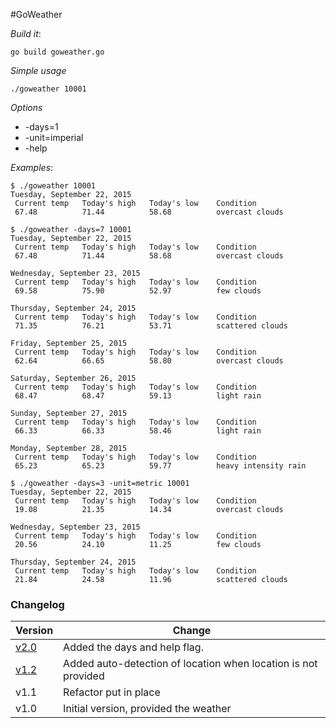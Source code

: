 #GoWeather

*Build it*: 

`go build goweather.go`

*Simple usage*

`./goweather 10001`

*Options*

- -days=1
- -unit=imperial
- -help

*Examples*:

```
$ ./goweather 10001
Tuesday, September 22, 2015
 Current temp   Today's high   Today's low    Condition
 67.48          71.44          58.68          overcast clouds
```

```
$ ./goweather -days=7 10001
Tuesday, September 22, 2015
 Current temp   Today's high   Today's low    Condition
 67.48          71.44          58.68          overcast clouds

Wednesday, September 23, 2015
 Current temp   Today's high   Today's low    Condition
 69.58          75.90          52.97          few clouds

Thursday, September 24, 2015
 Current temp   Today's high   Today's low    Condition
 71.35          76.21          53.71          scattered clouds

Friday, September 25, 2015
 Current temp   Today's high   Today's low    Condition
 62.64          66.65          58.80          overcast clouds

Saturday, September 26, 2015
 Current temp   Today's high   Today's low    Condition
 68.47          68.47          59.13          light rain

Sunday, September 27, 2015
 Current temp   Today's high   Today's low    Condition
 66.33          66.33          58.46          light rain

Monday, September 28, 2015
 Current temp   Today's high   Today's low    Condition
 65.23          65.23          59.77          heavy intensity rain
```

```
$ ./goweather -days=3 -unit=metric 10001
Tuesday, September 22, 2015
 Current temp   Today's high   Today's low    Condition
 19.08          21.35          14.34          overcast clouds

Wednesday, September 23, 2015
 Current temp   Today's high   Today's low    Condition
 20.56          24.10          11.25          few clouds

Thursday, September 24, 2015
 Current temp   Today's high   Today's low    Condition
 21.84          24.58          11.96          scattered clouds

```

### Changelog

Version | Change
--------|----------
[v2.0]  | Added the days and help flag. 
[v1.2]  | Added auto-detection of location when location is not provided
v1.1    | Refactor put in place
v1.0    | Initial version, provided the weather

[v2.0]: https://github.com/kenhkelly/GoWeather/tree/v2.0
[v1.2]: https://github.com/kenhkelly/GoWeather/tree/v1.2